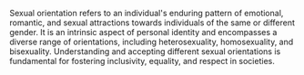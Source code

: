 

Sexual orientation refers to an individual's enduring pattern of emotional, romantic, and sexual attractions towards individuals of the same or different gender. It is an intrinsic aspect of personal identity and encompasses a diverse range of orientations, including heterosexuality, homosexuality, and bisexuality. Understanding and accepting different sexual orientations is fundamental for fostering inclusivity, equality, and respect in societies.

